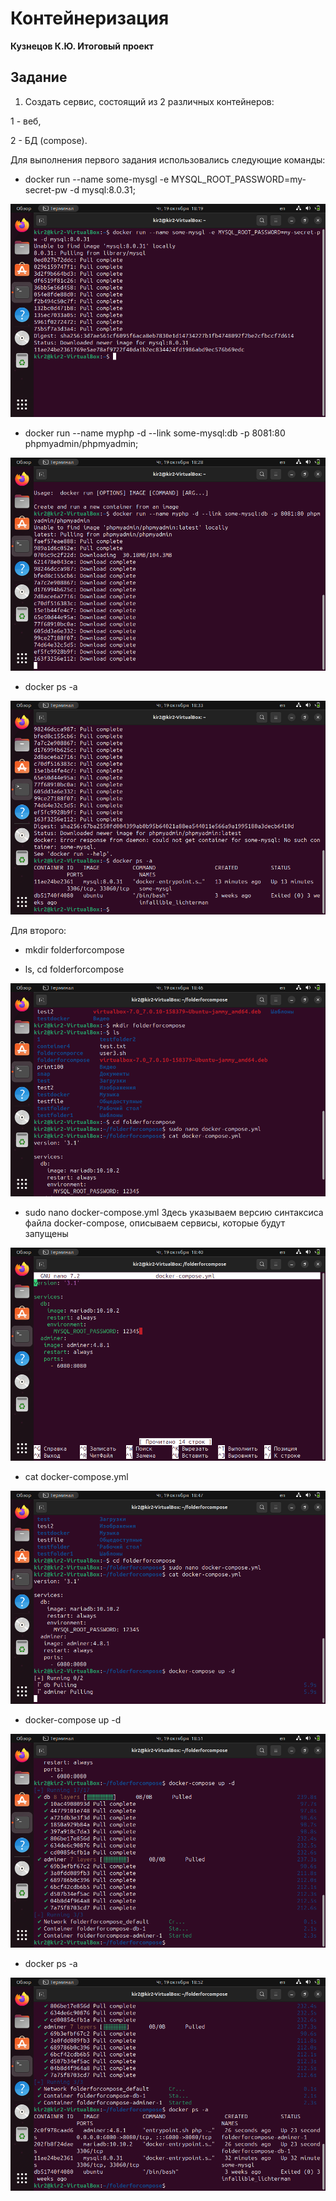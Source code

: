 # Контейнеризация
**Кузнецов К.Ю. Итоговый проект**

## Задание

1. Cоздать сервис, состоящий из 2 различных контейнеров: 

1 - веб, 

2 - БД (compose).

Для выполнения первого задания использовались следующие команды:

* docker run --name some-mysgl -e MYSQL_ROOT_PASSWORD=my-secret-pw -d mysql:8.0.31;

![](/3.png)

* docker run --name myphp -d --link some-mysql:db -p 8081:80 phpmyadmin/phpmyadmin;

![](/5.png)

* docker ps -a

![](/7.png)

Для второго:

* mkdir folderforcompose

* ls, cd folderforcompose

![](/11.png)

* sudo nano docker-compose.yml
Здесь указываем версию синтаксиса файла docker-compose, описываем сервисы, которые будут запущены

![](/9.png)

* cat docker-compose.yml

![](/12.png)

* docker-compose up -d

![](/14.png)

* docker ps -a

![](/15.png)



